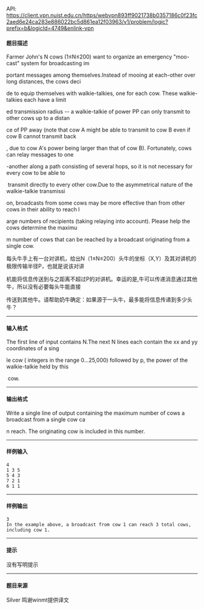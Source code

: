 API: https://client.vpn.nuist.edu.cn/https/webvpn893ff9021738b0357186c0f23fc2aed6e24ca283e886022bc5d861ea12f03963/v1/problem/logic?prefix=b&logicId=4749&enlink-vpn

#### 题目描述

Farmer John's N cows (1≤N≤200) want to organize an emergency "moo-cast" system for broadcasting im

portant messages among themselves.Instead of mooing at each-other over long distances, the cows deci

de to equip themselves with walkie-talkies, one for each cow. These walkie-talkies each have a limit

ed transmission radius -- a walkie-talkie of power PP can only transmit to other cows up to a distan

ce of PP away (note that cow A might be able to transmit to cow B even if cow B cannot transmit back

, due to cow A's power being larger than that of cow B). Fortunately, cows can relay messages to one

\-another along a path consisting of several hops, so it is not necessary for every cow to be able to

 transmit directly to every other cow.Due to the asymmetrical nature of the walkie-talkie transmissi

on, broadcasts from some cows may be more effective than from other cows in their ability to reach l

arge numbers of recipients (taking relaying into account). Please help the cows determine the maximu

m number of cows that can be reached by a broadcast originating from a single cow.

每头牛手上有一台对讲机，给出N（1≤N≤200）头牛的坐标（X,Y）及其对讲机的极限传输半径P，也就是说该对讲

机能将信息传送到与之距离不超过P的对讲机。幸运的是,牛可以传递消息通过其他牛，所以没有必要每头牛能直接

传送到其他牛。请帮助奶牛确定：如果源于一头牛，最多能将信息传递到多少头牛？

---

#### 输入格式

The first line of input contains N.The next N lines each contain the xx and yy coordinates of a sing

le cow ( integers in the range 0…25,000) followed by p, the power of the walkie-talkie held by this

 cow.

---

#### 输出格式

Write a single line of output containing the maximum number of cows a broadcast from a single cow ca

n reach. The originating cow is included in this number.

---

#### 样例输入
```
4
1 3 5
5 4 3
7 2 1
6 1 1
```

---

#### 样例输出
```
3
In the example above, a broadcast from cow 1 can reach 3 total cows, including cow 1.
```

---

#### 提示

没有写明提示

---

#### 题目来源

Silver 鸣谢winmt提供译文